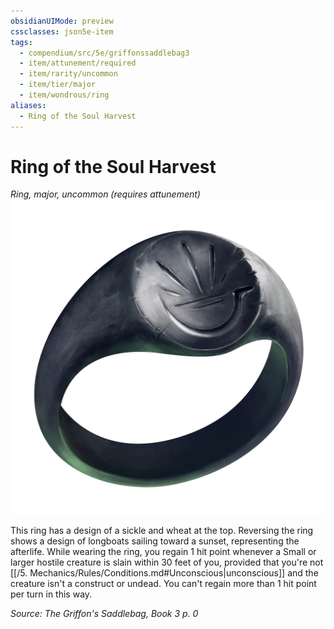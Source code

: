 ```yaml
---
obsidianUIMode: preview
cssclasses: json5e-item
tags:
  - compendium/src/5e/griffonssaddlebag3
  - item/attunement/required
  - item/rarity/uncommon
  - item/tier/major
  - item/wondrous/ring
aliases:
  - Ring of the Soul Harvest
---
```

# Ring of the Soul Harvest
*Ring, major, uncommon (requires attunement)*  
![](https://raw.githubusercontent.com/TheGiddyLimit/homebrew-img/main/img/GriffonsSaddlebag3/Ring-of-the-Soul-Harvest.webp#right)  


This ring has a design of a sickle and wheat at the top. Reversing the ring shows a design of longboats sailing toward a sunset, representing the afterlife. While wearing the ring, you regain 1 hit point whenever a Small or larger hostile creature is slain within 30 feet of you, provided that you're not [[/5. Mechanics/Rules/Conditions.md#Unconscious\|unconscious]] and the creature isn't a construct or undead. You can't regain more than 1 hit point per turn in this way.

*Source: The Griffon's Saddlebag, Book 3 p. 0*
